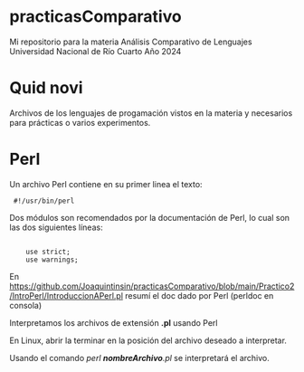 # practicasComparativo
Mi repositorio para la materia Análisis Comparativo de Lenguajes
Universidad Nacional de Río Cuarto
Año 2024

# Quid novi
Archivos de los lenguajes de progamación vistos en la materia y necesarios para prácticas o varios experimentos.

# Perl
Un archivo Perl contiene en su primer linea el texto:

<code> #!/usr/bin/perl </code>

Dos módulos son recomendados por la documentación de Perl, lo cual son las dos siguientes líneas:

<code>
    use strict;
    use warnings;
</code>

En https://github.com/Joaquintinsin/practicasComparativo/blob/main/Practico2/IntroPerl/IntroduccionAPerl.pl resumí el doc dado por Perl (perldoc en consola)

Interpretamos los archivos de extensión <b>.pl</b> usando Perl

En Linux, abrir la terminar en la posición del archivo deseado a interpretar.

Usando el comando <i>perl <b>nombreArchivo</b>.pl</i> se interpretará el archivo.


